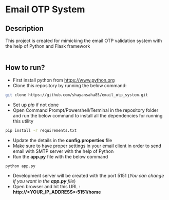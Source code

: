 # Email OTP System

**Description**
--
This project is created for mimicking the email OTP validation system with the help of Python and Flask framework
</br>
<br/>



**How to run?**
--
- First install python from https://www.python.org
- Clone this repository by running the below command:

```bash
git clone https://github.com/shayansaha85/email_otp_system.git
```
- Set up *pip* if not done
- Open Command Prompt/Powershell/Terminal in the repository folder and run the below command to install all the dependencies for running this utility

```bash
pip install -r requirements.txt
```
- Update the details in the **config.properties** file
- Make sure to have proper settings in your email client in order to send email with SMTP server with the help of Python
- Run the **app.py** file with the below command

```bash
python app.py
```
- Development server will be created with the port 5151 (<i>You can change if you want in the **app.py** file</i>)
- Open browser and hit this URL : **http://<YOUR_IP_ADDRESS>:5151/home**
